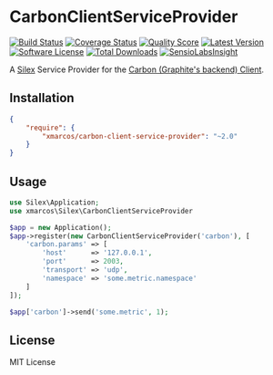 # CarbonClientServiceProvider

[![Build Status](https://img.shields.io/travis/xmarcos/CarbonClientServiceProvider/master.svg?style=flat-square)](https://travis-ci.org/xmarcos/CarbonClientServiceProvider)
[![Coverage Status](https://img.shields.io/scrutinizer/coverage/g/xmarcos/CarbonClientServiceProvider/master.svg?style=flat-square)](https://scrutinizer-ci.com/g/xmarcos/CarbonClientServiceProvider/code-structure)
[![Quality Score](https://img.shields.io/scrutinizer/g/xmarcos/CarbonClientServiceProvider.svg?style=flat-square)](https://scrutinizer-ci.com/g/xmarcos/CarbonClientServiceProvider)
[![Latest Version](https://img.shields.io/packagist/v/xmarcos/carbon-client-service-provider.svg?style=flat-square)](https://packagist.org/packages/xmarcos/carbon-client-service-provider)
[![Software License](https://img.shields.io/packagist/l/xmarcos/carbon-client-service-provider.svg?style=flat-square)](LICENSE)
[![Total Downloads](https://img.shields.io/packagist/dt/xmarcos/carbon-client-service-provider.svg?style=flat-square)](https://packagist.org/packages/xmarcos/carbon-client-service-provider)
[![SensioLabsInsight](https://insight.sensiolabs.com/projects/dafa543d-1b44-4619-8421-1c8c0bf96028/mini.png)](https://insight.sensiolabs.com/projects/dafa543d-1b44-4619-8421-1c8c0bf96028)

A [Silex](https://github.com/silexphp/Silex) Service Provider for the [Carbon (Graphite's backend) Client](https://github.com/xmarcos/CarbonClient).

## Installation

```json
{
    "require": {
        "xmarcos/carbon-client-service-provider": "~2.0"
    }
}
```

## Usage

```php
use Silex\Application;
use xmarcos\Silex\CarbonClientServiceProvider

$app = new Application();
$app->register(new CarbonClientServiceProvider('carbon'), [
    'carbon.params' => [
        'host'      => '127.0.0.1',
        'port'      => 2003,
        'transport' => 'udp',
        'namespace' => 'some.metric.namespace'
    ]
]);

$app['carbon']->send('some.metric', 1);
```

## License

MIT License

